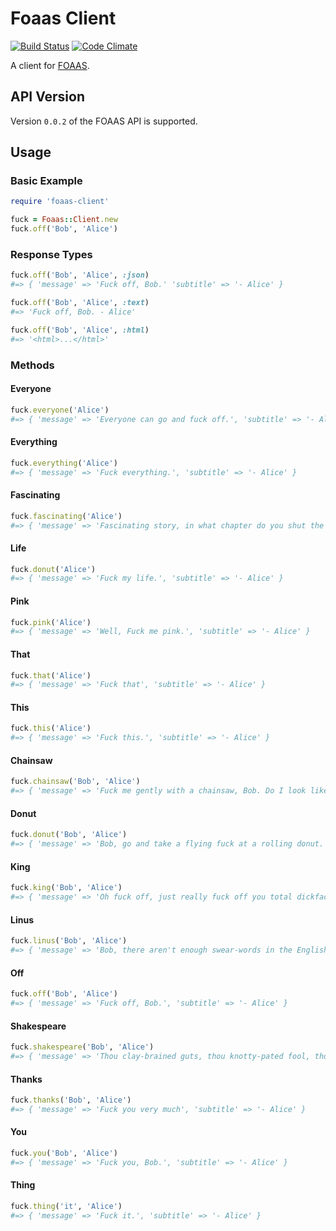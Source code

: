 # Foaas Client

[![Build Status](https://travis-ci.org/petedmarsh/foaas-client.png)](https://travis-ci.org/petedmarsh/foaas-client)
[![Code Climate](https://codeclimate.com/github/petedmarsh/foaas-client.png)](https://codeclimate.com/github/petedmarsh/foaas-client)

A client for [FOAAS](http://foaas.com).

## API Version

Version `0.0.2` of the FOAAS API is supported.

## Usage

### Basic Example

```ruby
require 'foaas-client'

fuck = Foaas::Client.new
fuck.off('Bob', 'Alice')
```

### Response Types

```ruby
fuck.off('Bob', 'Alice', :json)
#=> { 'message' => 'Fuck off, Bob.' 'subtitle' => '- Alice' }

fuck.off('Bob', 'Alice', :text)
#=> 'Fuck off, Bob. - Alice'

fuck.off('Bob', 'Alice', :html)
#=> '<html>...</html>'
```

### Methods

#### Everyone

```ruby
fuck.everyone('Alice')
#=> { 'message' => 'Everyone can go and fuck off.', 'subtitle' => '- Alice' }
```

#### Everything

```ruby
fuck.everything('Alice')
#=> { 'message' => 'Fuck everything.', 'subtitle' => '- Alice' }
```

#### Fascinating

```ruby
fuck.fascinating('Alice')
#=> { 'message' => 'Fascinating story, in what chapter do you shut the fuck up?', 'subtitle' => '- Alice' }
```

#### Life

```ruby
fuck.donut('Alice')
#=> { 'message' => 'Fuck my life.', 'subtitle' => '- Alice' }
```

#### Pink

```ruby
fuck.pink('Alice')
#=> { 'message' => 'Well, Fuck me pink.', 'subtitle' => '- Alice' }
```

#### That

```ruby
fuck.that('Alice')
#=> { 'message' => 'Fuck that', 'subtitle' => '- Alice' }
```

#### This

```ruby
fuck.this('Alice')
#=> { 'message' => 'Fuck this.', 'subtitle' => '- Alice' }
```

#### Chainsaw

```ruby
fuck.chainsaw('Bob', 'Alice')
#=> { 'message' => 'Fuck me gently with a chainsaw, Bob. Do I look like Mother Teresa?', 'subtitle' => '- Alice' }
```

#### Donut

```ruby
fuck.donut('Bob', 'Alice')
#=> { 'message' => 'Bob, go and take a flying fuck at a rolling donut.', 'subtitle' => '- Alice' }
```

#### King

```ruby
fuck.king('Bob', 'Alice')
#=> { 'message' => 'Oh fuck off, just really fuck off you total dickface. Christ Bob, you are fucking thick.', 'subtitle' => '- Alice' }
```

#### Linus

```ruby
fuck.linus('Bob', 'Alice')
#=> { 'message' => 'Bob, there aren't enough swear-words in the English language, so now I'll have to call you perkeleen vittupää just to express my disgust and frustration with this crap.', 'subtitle' => '- Alice' }
```

#### Off

```ruby
fuck.off('Bob', 'Alice')
#=> { 'message' => 'Fuck off, Bob.', 'subtitle' => '- Alice' }
```

#### Shakespeare

```ruby
fuck.shakespeare('Bob', 'Alice')
#=> { 'message' => 'Thou clay-brained guts, thou knotty-pated fool, thou whoreson obscene greasy tallow-catch!', 'subtitle' => '- Alice' }
```

#### Thanks

```ruby
fuck.thanks('Bob', 'Alice')
#=> { 'message' => 'Fuck you very much', 'subtitle' => '- Alice' }
```

#### You

```ruby
fuck.you('Bob', 'Alice')
#=> { 'message' => 'Fuck you, Bob.', 'subtitle' => '- Alice' }
```

#### Thing

```ruby
fuck.thing('it', 'Alice')
#=> { 'message' => 'Fuck it.', 'subtitle' => '- Alice' }
```
